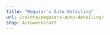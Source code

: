 ```yaml
---
title: "Meguiar's Auto Detailing"
url: /cainta/meguiars-auto-detailing/
shop: Autowerkstatt
---
```

